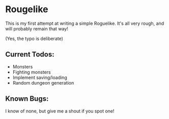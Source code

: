 ﻿# Rougelike

This is my first attempt at writing a simple Roguelike. It's all very rough, and will probably remain that way!

(Yes, the typo is deliberate)

## Current Todos:

- Monsters
- Fighting monsters
- Implement saving/loading
- Random dungeon generation

## Known Bugs:

I know of none, but give me a shout if you spot one!